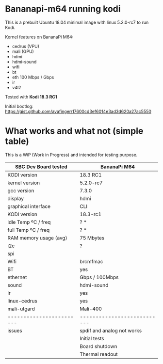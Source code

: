 # Bananapi-m64 running kodi

This is a prebuilt Ubuntu 18.04 minimal image with linux 5.2.0-rc7 to run Kodi.

Kernel features on BananaPi M64:

* cedrus (VPU)
* mali (GPU)
* hdmi
* hdmi-sound
* wifi
* bt
* eth 100 Mbps / Gbps
* ir
* v4l2

Tested with  **Kodi 18.3 RC1**

Initial bootlog: https://gist.github.com/avafinger/17600cd3ef6014e3ad3d620a27ac5550

# What works and what not (simple table)

This is a WiP (Work in Progress) and intended for testing purpose.


|  SBC Dev Board tested  |    BananaPi M64           |
|------------------------|---------------------------|
| KODI version           |      18.3 RC1             |
| kernel version         |       5.2.0-rc7           |
| gcc version            |       7.3.0               |
| display                |       hdmi                |
| graphical interface    |       CLI                 |
| KODI version           |      18.3-rc1             |
| idle Temp ºC / freq    |        ? *                |
| full Temp ºC / freq    |        ? *                |
| RAM memory usage (avg) |      75   Mbytes          |
| i2c                    |       ?                   |
| spi                    |                           |
| Wifi                   |   brcmfmac                |
| BT                     |       yes                 |
| ethernet               |       Gbps / 100Mbps      |
| sound                  |   hdmi-sound              |
| ir                     |      yes                  |
| linux-cedrus           |      yes                  |
| mali-utgard            |      Mali-400             |
|------------------------|---------------------------|
| issues                 |spdif and analog not works |
|                        |   Initial tests           |
|                        |   Board shutdown          |
|                        |   Thermal readout         |
